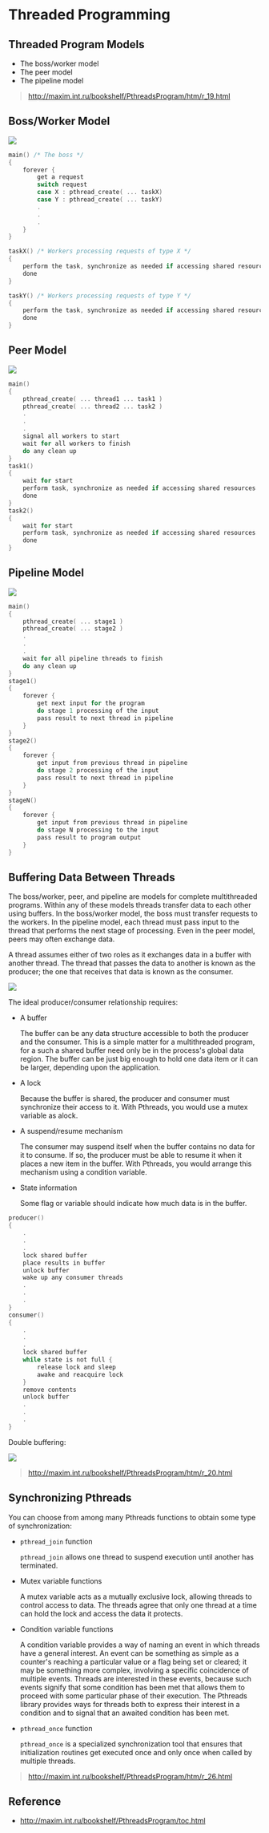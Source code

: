 # Threaded Programming

## Threaded Program Models

- The boss/worker model
- The peer model
- The pipeline model

> http://maxim.int.ru/bookshelf/PthreadsProgram/htm/r_19.html

## Boss/Worker Model

![](http://maxim.int.ru/bookshelf/PthreadsProgram/img/02FIG01_0.gif)

```c
main() /* The boss */
{
	forever {
		get a request
		switch request
		case X : pthread_create( ... taskX)
		case Y : pthread_create( ... taskY)
		.
		.
		.
	}
}

taskX() /* Workers processing requests of type X */
{
	perform the task, synchronize as needed if accessing shared resources
	done
}

taskY() /* Workers processing requests of type Y */
{
	perform the task, synchronize as needed if accessing shared resources
	done
}
```

## Peer Model

![](http://maxim.int.ru/bookshelf/PthreadsProgram/img/02FIG02_0.gif)

```c
main()
{
   	pthread_create( ... thread1 ... task1 )
   	pthread_create( ... thread2 ... task2 )
   	.
   	.
   	.
   	signal all workers to start
   	wait for all workers to finish
   	do any clean up
}
task1()
{
   	wait for start
   	perform task, synchronize as needed if accessing shared resources
   	done
}
task2()
{
	wait for start
   	perform task, synchronize as needed if accessing shared resources
   	done
}
```

## Pipeline Model

![](http://maxim.int.ru/bookshelf/PthreadsProgram/img/02FIG03_0.gif)

```c
main()
{
	pthread_create( ... stage1 )
	pthread_create( ... stage2 )
	.
	.
	.
	wait for all pipeline threads to finish
	do any clean up
}
stage1()
{
	forever {
    	get next input for the program
        do stage 1 processing of the input
        pass result to next thread in pipeline
    }
}
stage2()
{
	forever {
        get input from previous thread in pipeline
        do stage 2 processing of the input
        pass result to next thread in pipeline
    }
}
stageN()
{
	forever {
    	get input from previous thread in pipeline
        do stage N processing to the input
        pass result to program output
    }
}
```

## Buffering Data Between Threads

The boss/worker, peer, and pipeline are models for complete multithreaded programs. Within any of these models threads transfer data to each other using buffers. In the boss/worker model, the boss must transfer requests to the workers. In the pipeline model, each thread must pass input to the thread that performs the next stage of processing. Even in the peer model, peers may often exchange data.

A thread assumes either of two roles as it exchanges data in a buffer with another thread. The thread that passes the data to another is known as the producer; the one that receives that data is known as the consumer.

![](http://maxim.int.ru/bookshelf/PthreadsProgram/img/02FIG04_0.gif)

The ideal producer/consumer relationship requires:

- A buffer

  The buffer can be any data structure accessible to both the producer and the consumer. This is a simple matter for a multithreaded program, for a such a shared buffer need only be in the process's global data region. The buffer can be just big enough to hold one data item or it can be larger, depending upon the application.

- A lock

  Because the buffer is shared, the producer and consumer must synchronize their access to it. With Pthreads, you would use a mutex variable as alock.

- A suspend/resume mechanism

  The consumer may suspend itself when the buffer contains no data for it to consume. If so, the producer must be able to resume it when it places a new item in the buffer. With Pthreads, you would arrange this mechanism using a condition variable.

- State information

  Some flag or variable should indicate how much data is in the buffer.

```c
producer()
{
    .
    .
    .
    lock shared buffer
    place results in buffer
    unlock buffer
    wake up any consumer threads
    .
    .
    .
}
consumer()
{
    .
    .
    .
    lock shared buffer
    while state is not full {
        release lock and sleep
        awake and reacquire lock
    }
    remove contents
    unlock buffer
    .
    .
    .
}
```

Double buffering:

![](http://maxim.int.ru/bookshelf/PthreadsProgram/img/02FIG05_0.gif)

> http://maxim.int.ru/bookshelf/PthreadsProgram/htm/r_20.html

## Synchronizing Pthreads

You can choose from among many Pthreads functions to obtain some type of synchronization:

- `pthread_join` function

  `pthread_join` allows one thread to suspend execution until another has terminated.

- Mutex variable functions

  A mutex variable acts as a mutually exclusive lock, allowing threads to control access to data. The threads agree that only one thread at a time can hold the lock and access the data it protects.

- Condition variable functions

  A condition variable provides a way of naming an event in which threads have a general interest. An event can be something as simple as a counter's reaching a particular value or a flag being set or cleared; it may be something more complex, involving a specific coincidence of multiple events. Threads are interested in these events, because such events signify that some condition has been met that allows them to proceed with some particular phase of their execution. The Pthreads library provides ways for threads both to express their interest in a condition and to signal that an awaited condition has been met.

- `pthread_once` function

  `pthread_once` is a specialized synchronization tool that ensures that initialization routines get executed once and only once when called by multiple threads.

> http://maxim.int.ru/bookshelf/PthreadsProgram/htm/r_26.html

## Reference

- http://maxim.int.ru/bookshelf/PthreadsProgram/toc.html
